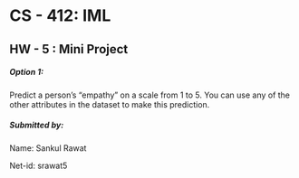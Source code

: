 # CS - 412: IML 
## HW - 5 : Mini Project

##### Option 1: 

Predict	a	person’s	“empathy” on	a	scale	from	1	to	5.	You	can	use	any	of	the	other	attributes	in	the	dataset	to	make	this	prediction. 

##### Submitted by:

Name: Sankul Rawat

Net-id: srawat5